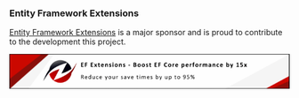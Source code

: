 ### Entity Framework Extensions

[Entity Framework Extensions](https://entityframework-extensions.net/?utm_source=simoncropp&utm_medium=Verify.Phash) is a major sponsor and is proud to contribute to the development this project.

[![Entity Framework Extensions](https://raw.githubusercontent.com/VerifyTests/Verify.Phash/refs/heads/main/docs/zzz.png)](https://entityframework-extensions.net/?utm_source=simoncropp&utm_medium=Verify.Phash)